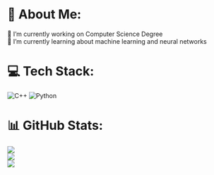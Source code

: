 # 💫 About Me:
🔭 I’m currently working on Computer Science Degree<br>🌱 I’m currently learning about machine learning and neural networks <br>


# 💻 Tech Stack:
![C++](https://img.shields.io/badge/c++-%2300599C.svg?style=for-the-badge&logo=c%2B%2B&logoColor=white) ![Python](https://img.shields.io/badge/python-3670A0?style=for-the-badge&logo=python&logoColor=ffdd54)
# 📊 GitHub Stats:
![](https://github-readme-stats.vercel.app/api?username=Eli-Black&theme=noctis_minimus&hide_border=false&include_all_commits=false&count_private=false)<br/>
![](https://github-readme-streak-stats.herokuapp.com/?user=Eli-Black&theme=noctis_minimus&hide_border=false)<br/>
![](https://github-readme-stats.vercel.app/api/top-langs/?username=Eli-Black&theme=noctis_minimus&hide_border=false&include_all_commits=false&count_private=false&layout=compact)


